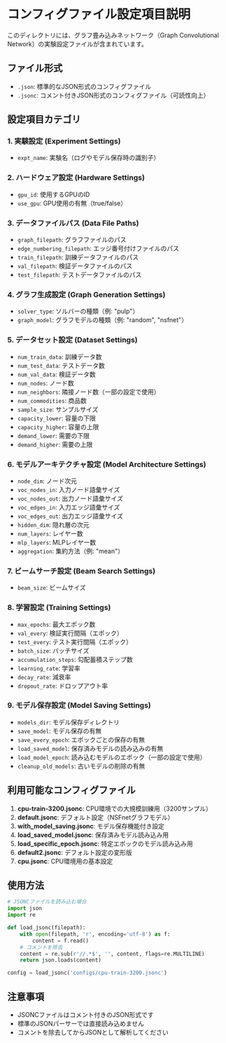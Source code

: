 # コンフィグファイル設定項目説明

このディレクトリには、グラフ畳み込みネットワーク（Graph Convolutional Network）の実験設定ファイルが含まれています。

## ファイル形式

- `.json`: 標準的なJSON形式のコンフィグファイル
- `.jsonc`: コメント付きJSON形式のコンフィグファイル（可読性向上）

## 設定項目カテゴリ

### 1. 実験設定 (Experiment Settings)
- `expt_name`: 実験名（ログやモデル保存時の識別子）

### 2. ハードウェア設定 (Hardware Settings)
- `gpu_id`: 使用するGPUのID
- `use_gpu`: GPU使用の有無（true/false）

### 3. データファイルパス (Data File Paths)
- `graph_filepath`: グラフファイルのパス
- `edge_numbering_filepath`: エッジ番号付けファイルのパス
- `train_filepath`: 訓練データファイルのパス
- `val_filepath`: 検証データファイルのパス
- `test_filepath`: テストデータファイルのパス

### 4. グラフ生成設定 (Graph Generation Settings)
- `solver_type`: ソルバーの種類（例: "pulp"）
- `graph_model`: グラフモデルの種類（例: "random", "nsfnet"）

### 5. データセット設定 (Dataset Settings)
- `num_train_data`: 訓練データ数
- `num_test_data`: テストデータ数
- `num_val_data`: 検証データ数
- `num_nodes`: ノード数
- `num_neighbors`: 隣接ノード数（一部の設定で使用）
- `num_commodities`: 商品数
- `sample_size`: サンプルサイズ
- `capacity_lower`: 容量の下限
- `capacity_higher`: 容量の上限
- `demand_lower`: 需要の下限
- `demand_higher`: 需要の上限

### 6. モデルアーキテクチャ設定 (Model Architecture Settings)
- `node_dim`: ノード次元
- `voc_nodes_in`: 入力ノード語彙サイズ
- `voc_nodes_out`: 出力ノード語彙サイズ
- `voc_edges_in`: 入力エッジ語彙サイズ
- `voc_edges_out`: 出力エッジ語彙サイズ
- `hidden_dim`: 隠れ層の次元
- `num_layers`: レイヤー数
- `mlp_layers`: MLPレイヤー数
- `aggregation`: 集約方法（例: "mean"）

### 7. ビームサーチ設定 (Beam Search Settings)
- `beam_size`: ビームサイズ

### 8. 学習設定 (Training Settings)
- `max_epochs`: 最大エポック数
- `val_every`: 検証実行間隔（エポック）
- `test_every`: テスト実行間隔（エポック）
- `batch_size`: バッチサイズ
- `accumulation_steps`: 勾配蓄積ステップ数
- `learning_rate`: 学習率
- `decay_rate`: 減衰率
- `dropout_rate`: ドロップアウト率

### 9. モデル保存設定 (Model Saving Settings)
- `models_dir`: モデル保存ディレクトリ
- `save_model`: モデル保存の有無
- `save_every_epoch`: エポックごとの保存の有無
- `load_saved_model`: 保存済みモデルの読み込みの有無
- `load_model_epoch`: 読み込むモデルのエポック（一部の設定で使用）
- `cleanup_old_models`: 古いモデルの削除の有無

## 利用可能なコンフィグファイル

1. **cpu-train-3200.jsonc**: CPU環境での大規模訓練用（3200サンプル）
2. **default.jsonc**: デフォルト設定（NSFnetグラフモデル）
3. **with_model_saving.jsonc**: モデル保存機能付き設定
4. **load_saved_model.jsonc**: 保存済みモデル読み込み用
5. **load_specific_epoch.jsonc**: 特定エポックのモデル読み込み用
6. **default2.jsonc**: デフォルト設定の変形版
7. **cpu.jsonc**: CPU環境用の基本設定

## 使用方法

```python
# JSONCファイルを読み込む場合
import json
import re

def load_jsonc(filepath):
    with open(filepath, 'r', encoding='utf-8') as f:
        content = f.read()
    # コメントを除去
    content = re.sub(r'//.*$', '', content, flags=re.MULTILINE)
    return json.loads(content)

config = load_jsonc('configs/cpu-train-3200.jsonc')
```

## 注意事項

- JSONCファイルはコメント付きのJSON形式です
- 標準のJSONパーサーでは直接読み込めません
- コメントを除去してからJSONとして解析してください
